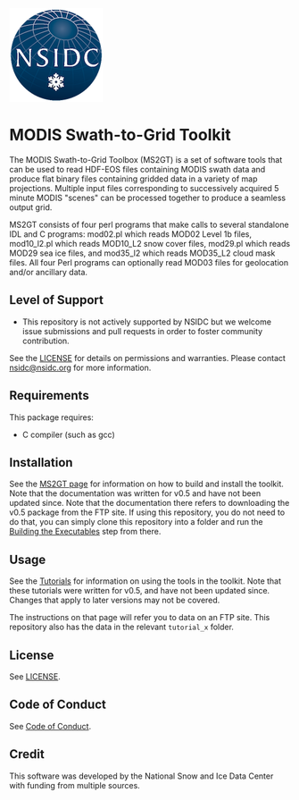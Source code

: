 ![NSIDC logo](/images/NSIDC_logo_2018_poster-1.png)

# MODIS Swath-to-Grid Toolkit

The MODIS Swath-to-Grid Toolbox (MS2GT) is a set of software tools that
can be used to read HDF-EOS files containing MODIS swath data and produce
flat binary files containing gridded data in a variety of map
projections. Multiple input files corresponding to successively acquired 5
minute MODIS "scenes" can be processed together to produce a seamless
output grid.

MS2GT consists of four perl programs that make calls to several
standalone IDL and C programs: mod02.pl which reads MOD02 Level 1b files,
mod10_l2.pl which reads MOD10_L2 snow cover files, mod29.pl which
reads MOD29 sea ice files, and mod35_l2 which reads MOD35_L2 cloud mask
files. All four Perl programs can optionally read MOD03 files for
geolocation and/or ancillary data.

## Level of Support

* This repository is not actively supported by NSIDC but we welcome issue submissions and pull requests in order to foster community contribution.

See the [LICENSE](LICENSE.md) for details on permissions and warranties. Please contact nsidc@nsidc.org for more information.

## Requirements

This package requires:
* C compiler (such as gcc)

## Installation

See the [MS2GT page](https://nsidc.org/data/modis/ms2gt) for information on how to build and install the toolkit.  Note that the documentation was written for v0.5 and have not been updated since.  Note that the documentation there refers to downloading the v0.5 package from the FTP site.  If using this repository, you do not need to do that, you can simply clone this repository into a folder and run the [Building the Executables](https://nsidc.org/data/modis/ms2gt#building) step from there.

## Usage

See the [Tutorials](https://nsidc.org/data/modis/ms2gt/tutorials.html) for information on using the tools in the toolkit.  Note that these tutorials were written for v0.5, and have not been updated since.  Changes that apply to later versions may not be covered.

The instructions on that page will refer you to data on an FTP site.  This repository also has the data in the relevant `tutorial_x` folder.

## License

See [LICENSE](LICENSE.md).

## Code of Conduct

See [Code of Conduct](CODE_OF_CONDUCT.md).

## Credit

This software was developed by the National Snow and Ice Data Center with funding from multiple sources.
